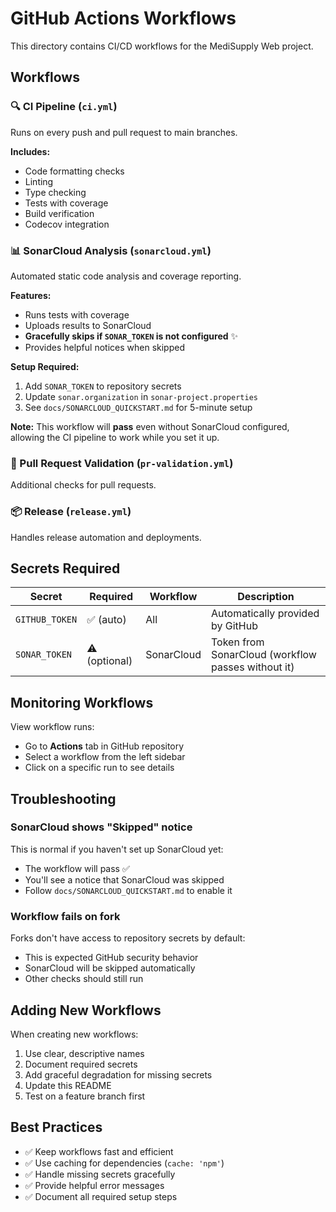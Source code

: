 # GitHub Actions Workflows

This directory contains CI/CD workflows for the MediSupply Web project.

## Workflows

### 🔍 CI Pipeline (`ci.yml`)

Runs on every push and pull request to main branches.

**Includes:**

- Code formatting checks
- Linting
- Type checking
- Tests with coverage
- Build verification
- Codecov integration

### 📊 SonarCloud Analysis (`sonarcloud.yml`)

Automated static code analysis and coverage reporting.

**Features:**

- Runs tests with coverage
- Uploads results to SonarCloud
- **Gracefully skips if `SONAR_TOKEN` is not configured** ✨
- Provides helpful notices when skipped

**Setup Required:**

1. Add `SONAR_TOKEN` to repository secrets
2. Update `sonar.organization` in `sonar-project.properties`
3. See `docs/SONARCLOUD_QUICKSTART.md` for 5-minute setup

**Note:** This workflow will **pass** even without SonarCloud configured, allowing the CI pipeline to work while you set it up.

### 🚀 Pull Request Validation (`pr-validation.yml`)

Additional checks for pull requests.

### 📦 Release (`release.yml`)

Handles release automation and deployments.

## Secrets Required

| Secret         | Required      | Workflow   | Description                                        |
| -------------- | ------------- | ---------- | -------------------------------------------------- |
| `GITHUB_TOKEN` | ✅ (auto)     | All        | Automatically provided by GitHub                   |
| `SONAR_TOKEN`  | ⚠️ (optional) | SonarCloud | Token from SonarCloud (workflow passes without it) |

## Monitoring Workflows

View workflow runs:

- Go to **Actions** tab in GitHub repository
- Select a workflow from the left sidebar
- Click on a specific run to see details

## Troubleshooting

### SonarCloud shows "Skipped" notice

This is normal if you haven't set up SonarCloud yet:

- The workflow will pass ✅
- You'll see a notice that SonarCloud was skipped
- Follow `docs/SONARCLOUD_QUICKSTART.md` to enable it

### Workflow fails on fork

Forks don't have access to repository secrets by default:

- This is expected GitHub security behavior
- SonarCloud will be skipped automatically
- Other checks should still run

## Adding New Workflows

When creating new workflows:

1. Use clear, descriptive names
2. Document required secrets
3. Add graceful degradation for missing secrets
4. Update this README
5. Test on a feature branch first

## Best Practices

- ✅ Keep workflows fast and efficient
- ✅ Use caching for dependencies (`cache: 'npm'`)
- ✅ Handle missing secrets gracefully
- ✅ Provide helpful error messages
- ✅ Document all required setup steps
